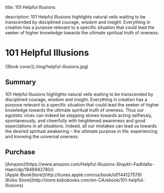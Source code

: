 title: 101 Helpful Illusions

description: 101 Helpful Illusions highlights natural veils waiting to be transcended by disciplined courage, wisdom and insight. Everything in creation has a purpose relevant to a specific situation that could lead the seeker of higher knowledge towards the ultimate spiritual truth of oneness.

# 101 Helpful Illusions

<div markdown="1" class="cover-image">
![Book cover](./img/helpful-illusions.jpg)
</div>

## Summary

101 Helpful Illusions highlights natural veils waiting to be transcended by disciplined courage, wisdom and insight. Everything in creation has a purpose relevant to a specific situation that could lead the seeker of higher knowledge towards the ultimate spiritual truth of oneness. Thus our egotistic vices can indeed be stepping stones towards acting selflessly, spontaneously, and cheerfully with heightened awareness and good expectations in all situations. Indeed, all our mistakes can lead us towards the desired spiritual awakening – the ultimate purpose in life: experiencing and knowing the universal oneness.

## Purchase

<div markdown="3" class="purchase-link">
[Amazon](https://www.amazon.com/Helpful-Illusions-Shaykh-Fadhlalla-Haeri/dp/1846942780/)
</div>

<div markdown="3" class="purchase-link">
[Apple iBookStore](http://itunes.apple.com/us/book/id1144127579)
</div>

<div markdown="3" class="purchase-link">
[Kobo Store](http://store.kobobooks.com/en-CA/ebook/101-helpful-illusions)
</div>
